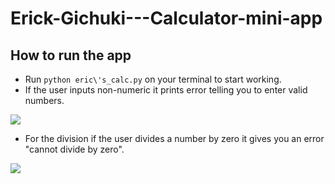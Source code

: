 # Erick-Gichuki---Calculator-mini-app
## How to run the app
- Run ```python eric\'s_calc.py``` on your terminal to start working.
- If the user inputs non-numeric it prints error telling you to enter valid numbers.
<img src='.img/image.png'/>

- For the division if the user divides a number by zero it gives you an error "cannot divide by zero".
<img src='.img/image-1.png'>